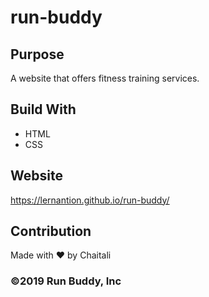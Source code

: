 # run-buddy

## Purpose
A website that offers fitness training services.

## Build With
* HTML
* CSS

## Website
https://lernantion.github.io/run-buddy/

## Contribution
Made with ❤️ by Chaitali

### ©️2019 Run Buddy, Inc
